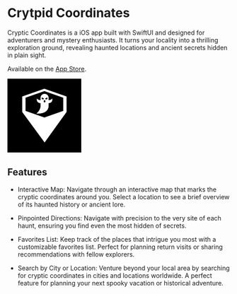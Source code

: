 # Crytpid Coordinates

Cryptic Coordinates is a iOS app built with SwiftUI and designed for adventurers and mystery enthusiasts. It turns your locality into a thrilling exploration ground, revealing haunted locations and ancient secrets hidden in plain sight. 

Available on the [App Store](https://apps.apple.com/us/app/cryptid-coordinates/id6478195420).

![app logo](https://github.com/noahgiboney/cryptid-coordinates/blob/main/CryptidCoordinates/Assets.xcassets/AppIcon.appiconset/icon-83_5%402x.png)

## Features

- Interactive Map: Navigate through an interactive map that marks the cryptic coordinates around you. Select a location to see a brief overview of its haunted history or ancient lore.

- Pinpointed Directions: Navigate with precision to the very site of each haunt, ensuring you find even the most hidden of secrets.

- Favorites List: Keep track of the places that intrigue you most with a customizable favorites list. Perfect for planning return visits or sharing recommendations with fellow explorers.

- Search by City or Location: Venture beyond your local area by searching for cryptic coordinates in cities and locations worldwide. A perfect feature for planning your next spooky vacation or historical adventure.
